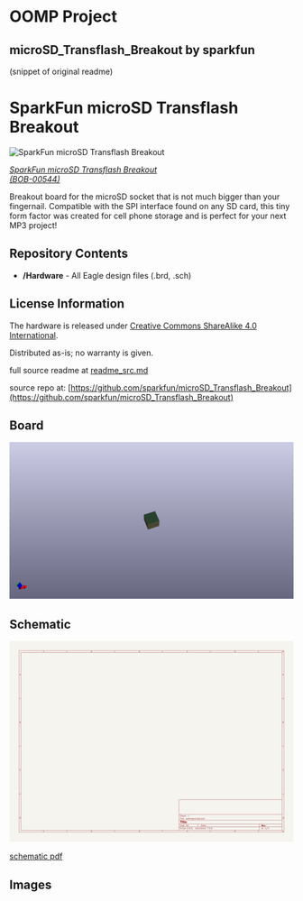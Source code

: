 # OOMP Project  
## microSD_Transflash_Breakout  by sparkfun  
  
(snippet of original readme)  
  
SparkFun microSD Transflash Breakout  
===================================  
![SparkFun microSD Transflash Breakout  
](https://cdn.sparkfun.com//assets/parts/3/0/6/00544-01.jpg)  
  
[*SparkFun microSD Transflash Breakout  
 (BOB-00544)*](https://www.sparkfun.com/products/544)  
  
 Breakout board for the microSD socket that is not much bigger than your fingernail. Compatible with the SPI interface found on any SD card, this tiny form factor was created for cell phone storage and is perfect for your next MP3 project!   
  
Repository Contents  
-------------------  
  
* **/Hardware** - All Eagle design files (.brd, .sch)  
  
License Information  
-------------------  
The hardware is released under [Creative Commons ShareAlike 4.0 International](https://creativecommons.org/licenses/by-sa/4.0/).  
  
Distributed as-is; no warranty is given.  
  
  
  full source readme at [readme_src.md](readme_src.md)  
  
source repo at: [https://github.com/sparkfun/microSD_Transflash_Breakout](https://github.com/sparkfun/microSD_Transflash_Breakout)  
## Board  
  
[![working_3d.png](working_3d_600.png)](working_3d.png)  
## Schematic  
  
[![working_schematic.png](working_schematic_600.png)](working_schematic.png)  
  
[schematic pdf](working_schematic.pdf)  
## Images  
